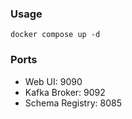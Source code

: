 ### Usage
```shell
docker compose up -d
```
### Ports
- Web UI: 9090
- Kafka Broker: 9092
- Schema Registry: 8085